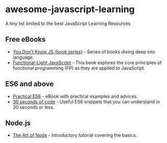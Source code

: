 # awesome-javascript-learning

A tiny list limited to the best JavaScript Learning Resources

## Free eBooks

- [You Don't Know JS (book series)](https://github.com/getify/You-Dont-Know-JS) - Series of books diving deep into language.
- [Functional-Light JavaScript](https://github.com/getify/Functional-Light-JS) - This book explores the core principles of functional programming (FP) as they are applied to JavaScript.

## ES6 and above

- [Practical ES6](https://github.com/mjavascript/practical-es6) - eBook with practical examples and advices.
- [30 seconds of code](https://github.com/Chalarangelo/30-seconds-of-code) - Useful ES6 snippets that you can understand in 30 seconds or less.

## Node.js

- [The Art of Node](https://github.com/maxogden/art-of-node) - Introductory tutorial covering the basics.
